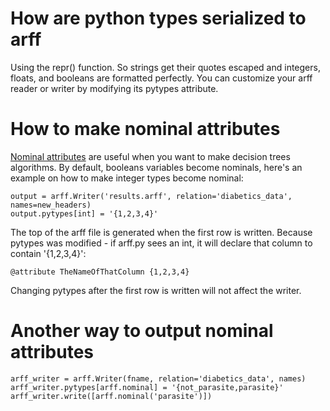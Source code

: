 # How are python types serialized to arff #
Using the repr() function. So strings get their quotes escaped and integers, floats, and booleans are formatted perfectly. You can customize your arff reader or writer by modifying its pytypes attribute.

# How to make nominal attributes #
[Nominal attributes](http://weka.wikispaces.com/ARFF+%28stable+version%29#Examples-The%20@attribute%20Declarations-Nominal%20attributes) are useful when you want to make decision trees algorithms. By default, booleans variables become nominals, here's an example on how to make integer types become nominal:

```
output = arff.Writer('results.arff', relation='diabetics_data', names=new_headers)
output.pytypes[int] = '{1,2,3,4}'
```

The top of the arff file is generated when the first row is written. Because pytypes was modified - if arff.py sees an int, it will declare that column to contain '{1,2,3,4}':

```
@attribute TheNameOfThatColumn {1,2,3,4}
```

Changing pytypes after the first row is written will not affect the writer.

# Another way to output nominal attributes #
```
arff_writer = arff.Writer(fname, relation='diabetics_data', names)
arff_writer.pytypes[arff.nominal] = '{not_parasite,parasite}'
arff_writer.write([arff.nominal('parasite')])
```